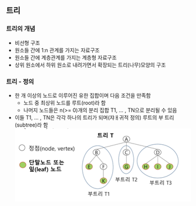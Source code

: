 ## 트리
### 트리의 개념
- 비선형 구조
- 원소들 간에 1:n 관계를 가지는 자료구조
- 원소들 간에 계층관계를 가지는 계층형 자료구조
- 상위 원소에서 하위 원소로 내려가면서 확장되는 트리(나무)모양의 구조

### 트리 - 정의
- 한 개 이상의 노드로 이루어진 유한 집합이며 다음 조건을 만족함
    - 노드 중 최상위 노드를 루트(root)라 함
    - 나머지 노드들은 n(>= 0)개의 분리 집합 T1, ... , TN으로 분리될 수 있음
- 이들 T1, ... , TN은 각각 하나의 트리가 되며(쟈ㅐ귀적 정의) 루트의 부 트리(subtree)라 함
![alt text](images/image.png)

